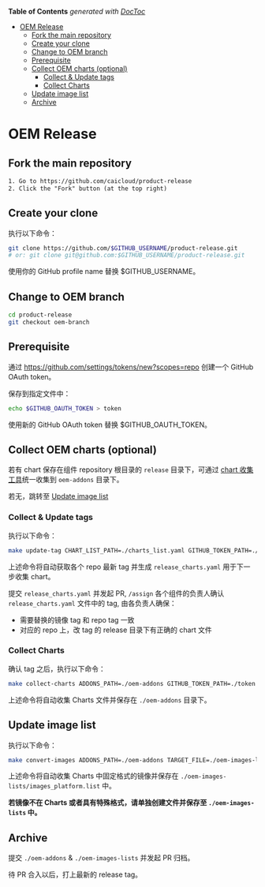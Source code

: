 <!-- START doctoc generated TOC please keep comment here to allow auto update -->
<!-- DON'T EDIT THIS SECTION, INSTEAD RE-RUN doctoc TO UPDATE -->
**Table of Contents**  *generated with [DocToc](https://github.com/thlorenz/doctoc)*

- [OEM Release](#oem-release)
  - [Fork the main repository](#fork-the-main-repository)
  - [Create your clone](#create-your-clone)
  - [Change to OEM branch](#change-to-oem-branch)
  - [Prerequisite](#prerequisite)
  - [Collect OEM charts (optional)](#collect-oem-charts-optional)
    - [Collect & Update tags](#collect--update-tags)
    - [Collect Charts](#collect-charts)
  - [Update image list](#update-image-list)
  - [Archive](#archive)

<!-- END doctoc generated TOC please keep comment here to allow auto update -->

# OEM Release

## Fork the main repository

```txt
1. Go to https://github.com/caicloud/product-release
2. Click the "Fork" button (at the top right)
```

## Create your clone

执行以下命令：

```bash
git clone https://github.com/$GITHUB_USERNAME/product-release.git
# or: git clone git@github.com:$GITHUB_USERNAME/product-release.git
```

使用你的 GitHub profile name 替换 $GITHUB_USERNAME。

## Change to OEM branch

```bash
cd product-release
git checkout oem-branch
```

## Prerequisite

通过 https://github.com/settings/tokens/new?scopes=repo 创建一个 GitHub OAuth token。

保存到指定文件中：

```bash
echo $GITHUB_OAUTH_TOKEN > token
```

使用新的 GitHub OAuth token 替换 $GITHUB_OAUTH_TOKEN。

## Collect OEM charts (optional)

若有 chart 保存在组件 repository 根目录的 `release` 目录下，可通过 [chart 收集工具](https://github.com/caicloud/pangolin/tree/master/cmd/amctl)统一收集到 `oem-addons` 目录下。

若无，跳转至 [Update image list](#update-image-list)

### Collect & Update tags

执行以下命令：

```bash
make update-tag CHART_LIST_PATH=./charts_list.yaml GITHUB_TOKEN_PATH=./token TARGET_COLLECT_TAG_PATH=./release_charts.yaml
```

上述命令将自动获取各个 repo 最新 tag 并生成 `release_charts.yaml` 用于下一步收集 chart。

提交 `release_charts.yaml` 并发起 PR, `/assign` 各个组件的负责人确认 `release_charts.yaml` 文件中的 tag, 由各负责人确保：

- 需要替换的镜像 tag 和 repo tag 一致
- 对应的 repo 上，改 tag 的 release 目录下有正确的 chart 文件

### Collect Charts

确认 tag 之后，执行以下命令：

```bash
make collect-charts ADDONS_PATH=./oem-addons GITHUB_TOKEN_PATH=./token TARGET_COLLECT_TAG_PATH=./release_charts.yaml
```

上述命令将自动收集 Charts 文件并保存在 `./oem-addons` 目录下。

## Update image list

执行以下命令：

```bash
make convert-images ADDONS_PATH=./oem-addons TARGET_FILE=./oem-images-lists/images_platform.list
```

上述命令将自动收集 Charts 中固定格式的镜像并保存在 `./oem-images-lists/images_platform.list` 中。

**若镜像不在 Charts 或者具有特殊格式，请单独创建文件并保存至 `./oem-images-lists` 中。**

## Archive

提交 `./oem-addons` & `./oem-images-lists` 并发起 PR 归档。

待 PR 合入以后，打上最新的 release tag。
